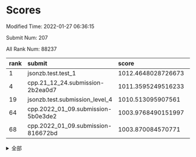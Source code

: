 # Scores

Modified Time: 2022-01-27 06:36:15

Submit Num: 207

All Rank Num: 88237

| rank |               submit               |       score        |       sigma        | pk_num |
| :--- | :--------------------------------- | :----------------- | :----------------- | :----- |
| 1    | jsonzb.test.test_1                 | 1012.4648028726673 | 0.7902296963855882 | 1703   |
| 4    | cpp.21_12_24.submission-2b2ea0d7   | 1011.3595249516233 | 0.8087789324639223 | 1699   |
| 19   | jsonzb.test.submission_level_4     | 1010.513095907561  | 0.7579936117419559 | 1708   |
| 64   | cpp.2022_01_09.submission-5b0e3de2 | 1003.9768490151997 | 0.708965553502168  | 1708   |
| 68   | cpp.2022_01_09.submission-816672bd | 1003.870084570771  | 0.7186998106192666 | 1710   |


<details>
<summary>全部</summary>

| rank |                 submit                 |       score        |       sigma        | pk_num |
| :--- | :------------------------------------- | :----------------- | :----------------- | :----- |
| 1    | jsonzb.test.test_1                     | 1012.4648028726673 | 0.7902296963855882 | 1703   |
| 2    | gobigger.level_3.submission_level_3_43 | 1011.5306227595502 | 0.7927830870238209 | 1705   |
| 3    | gobigger.level_3.submission_level_3_49 | 1011.5229114789322 | 0.7880573240852374 | 1709   |
| 4    | cpp.21_12_24.submission-2b2ea0d7       | 1011.3595249516233 | 0.8087789324639223 | 1699   |
| 5    | gobigger.level_3.submission_level_3_42 | 1011.3439737607229 | 0.7830634471377295 | 1702   |
| 6    | gobigger.level_3.submission_level_3_26 | 1011.2600643439347 | 0.7762460594585395 | 1705   |
| 7    | gobigger.level_3.submission_level_3_6  | 1011.1166893204896 | 0.7681093030306737 | 1707   |
| 8    | gobigger.level_3.submission_level_3_2  | 1011.0450163422029 | 0.7608324483110925 | 1704   |
| 9    | gobigger.level_3.submission_level_3_29 | 1010.8776052462849 | 0.7488885497177412 | 1705   |
| 10   | gobigger.level_3.submission_level_3_44 | 1010.8631920515546 | 0.7795689703972125 | 1709   |
| 11   | gobigger.level_3.submission_level_3_27 | 1010.8023300272772 | 0.750402691148009  | 1702   |
| 12   | gobigger.level_3.submission_level_3_40 | 1010.7829683559831 | 0.769943952014645  | 1707   |
| 13   | gobigger.level_3.submission_level_3_13 | 1010.7517245818067 | 0.8101073584561633 | 1703   |
| 14   | gobigger.level_3.submission_level_3_31 | 1010.744566032043  | 0.7500135743333052 | 1704   |
| 15   | gobigger.level_3.submission_level_3_24 | 1010.6725968348513 | 0.7758807038013004 | 1704   |
| 16   | gobigger.level_3.submission_level_3_30 | 1010.6509956054953 | 0.7577861584541778 | 1704   |
| 17   | gobigger.level_3.submission_level_3_9  | 1010.6286473077676 | 0.7639580693213234 | 1701   |
| 18   | gobigger.level_3.submission_level_3_16 | 1010.5790585086565 | 0.7622375343151174 | 1707   |
| 19   | jsonzb.test.submission_level_4         | 1010.513095907561  | 0.7579936117419559 | 1708   |
| 20   | gobigger.level_3.submission_level_3_0  | 1010.4532609514299 | 0.7817371210375885 | 1703   |
| 21   | gobigger.level_3.submission_level_3_48 | 1010.4197889453791 | 0.7800727669758367 | 1705   |
| 22   | gobigger.level_3.submission_level_3_39 | 1010.3762971025955 | 0.7703326768910018 | 1708   |
| 23   | gobigger.level_3.submission_level_3_32 | 1010.3615931327    | 0.7666860666713432 | 1706   |
| 24   | gobigger.level_3.submission_level_3_41 | 1010.2894649648667 | 0.7705305584314851 | 1703   |
| 25   | gobigger.level_3.submission_level_3_46 | 1010.2819529918224 | 0.7508847059748416 | 1703   |
| 26   | gobigger.level_3.submission_level_3_33 | 1010.251302154213  | 0.7484964739835027 | 1709   |
| 27   | gobigger.level_3.submission_level_3_10 | 1010.2364573069345 | 0.7331968376456693 | 1699   |
| 28   | gobigger.level_3.submission_level_3_5  | 1010.2306780209456 | 0.732778790437011  | 1703   |
| 29   | gobigger.level_3.submission_level_3_21 | 1010.2206709037284 | 0.7428962028291896 | 1705   |
| 30   | gobigger.level_3.submission_level_3_1  | 1010.186368018952  | 0.7479774271792592 | 1704   |
| 31   | gobigger.level_3.submission_level_3_12 | 1010.0929363165052 | 0.7585983981197819 | 1710   |
| 32   | gobigger.level_3.submission_level_3_25 | 1010.0636289625791 | 0.7701105158793227 | 1703   |
| 33   | gobigger.level_3.submission_level_3_38 | 1009.8829312920852 | 0.7622941579910011 | 1703   |
| 34   | gobigger.level_3.submission_level_3_15 | 1009.7808161912892 | 0.7386366208354016 | 1706   |
| 35   | gobigger.level_3.submission_level_3_36 | 1009.7386059933964 | 0.740317594793969  | 1707   |
| 36   | gobigger.level_3.submission_level_3_7  | 1009.6912379417574 | 0.748989307464177  | 1706   |
| 37   | gobigger.level_3.submission_level_3_11 | 1009.6412966404133 | 0.7658173594378465 | 1703   |
| 38   | gobigger.level_3.submission_level_3_22 | 1009.6103068390518 | 0.7581160435999804 | 1704   |
| 39   | gobigger.level_3.submission_level_3_28 | 1009.5588287819285 | 0.7497328295856557 | 1704   |
| 40   | gobigger.level_3.submission_level_3_3  | 1009.5554152717075 | 0.7404301067588394 | 1701   |
| 41   | gobigger.level_3.submission_level_3_20 | 1009.550905319722  | 0.7677503518541243 | 1705   |
| 42   | gobigger.level_3.submission_level_3_23 | 1009.5209087904788 | 0.7611117641461728 | 1707   |
| 43   | gobigger.level_3.submission_level_3_47 | 1009.5108062260869 | 0.753573149909695  | 1703   |
| 44   | gobigger.level_3.submission_level_3_34 | 1009.4072641500605 | 0.748444368415057  | 1709   |
| 45   | gobigger.level_3.submission_level_3_18 | 1009.291616788095  | 0.7275033095726079 | 1709   |
| 46   | gobigger.level_3.submission_level_3_14 | 1009.172721711626  | 0.7342161786918021 | 1706   |
| 47   | gobigger.level_3.submission_level_3_8  | 1009.1115215035686 | 0.7387363836659151 | 1698   |
| 48   | gobigger.level_3.submission_level_3_17 | 1009.1087272228278 | 0.7429690306075084 | 1704   |
| 49   | gobigger.level_3.submission_level_3_35 | 1009.0727210162626 | 0.7443111397270895 | 1702   |
| 50   | gobigger.level_3.submission_level_3_4  | 1008.668948424539  | 0.7602561089505623 | 1708   |
| 51   | gobigger.level_3.submission_level_3_45 | 1008.2125380824044 | 0.7475869980702694 | 1704   |
| 52   | gobigger.level_3.submission_level_3_19 | 1008.1710647496611 | 0.7380201552570116 | 1703   |
| 53   | gobigger.level_3.submission_level_3_37 | 1007.974416859053  | 0.7309304729948116 | 1700   |
| 54   | gobigger.level_1.submission_level_1_16 | 1004.7826100350386 | 0.7277239844016019 | 1703   |
| 55   | gobigger.level_1.submission_level_1_23 | 1004.6128276824649 | 0.7146955362595362 | 1700   |
| 56   | gobigger.level_1.submission_level_1_40 | 1004.5940712234872 | 0.7296355684839271 | 1710   |
| 57   | gobigger.level_1.submission_level_1_27 | 1004.3384017041338 | 0.7221732289393625 | 1705   |
| 58   | gobigger.level_1.submission_level_1_6  | 1004.2600770247188 | 0.7104117828347415 | 1701   |
| 59   | gobigger.level_1.submission_level_1_7  | 1004.2197352670322 | 0.7170946356840981 | 1707   |
| 60   | gobigger.level_1.submission_level_1_47 | 1004.1458158572713 | 0.7226173454597596 | 1704   |
| 61   | gobigger.level_1.submission_level_1_30 | 1004.041307494389  | 0.7302052414857263 | 1707   |
| 62   | gobigger.level_1.submission_level_1_49 | 1003.9831988577502 | 0.7109955071821034 | 1708   |
| 63   | gobigger.level_1.submission_level_1_45 | 1003.9782885702978 | 0.7259917115964095 | 1710   |
| 64   | cpp.2022_01_09.submission-5b0e3de2     | 1003.9768490151997 | 0.708965553502168  | 1708   |
| 65   | gobigger.level_1.submission_level_1_26 | 1003.9591254869819 | 0.7252536628301581 | 1703   |
| 66   | gobigger.level_1.submission_level_1_39 | 1003.9326641427135 | 0.7158636328917501 | 1713   |
| 67   | gobigger.level_1.submission_level_1_36 | 1003.9189142692944 | 0.7176416939795295 | 1705   |
| 68   | cpp.2022_01_09.submission-816672bd     | 1003.870084570771  | 0.7186998106192666 | 1710   |
| 69   | gobigger.level_1.submission_level_1_37 | 1003.8587413426159 | 0.7167930768394877 | 1706   |
| 70   | gobigger.level_1.submission_level_1_3  | 1003.8238161591697 | 0.7161247532730924 | 1709   |
| 71   | gobigger.level_1.submission_level_1_5  | 1003.8067388578336 | 0.7146620628520914 | 1704   |
| 72   | gobigger.level_1.submission_level_1_44 | 1003.7919457556055 | 0.7222860326585443 | 1710   |
| 73   | gobigger.level_1.submission_level_1_20 | 1003.7907868294659 | 0.7215540263073984 | 1701   |
| 74   | gobigger.level_1.submission_level_1_14 | 1003.6691131348496 | 0.7103767712467799 | 1705   |
| 75   | gobigger.level_1.submission_level_1_38 | 1003.6568386357318 | 0.7172188804972299 | 1698   |
| 76   | gobigger.level_1.submission_level_1_22 | 1003.5580499539233 | 0.7224015217059664 | 1705   |
| 77   | gobigger.level_1.submission_level_1_33 | 1003.5388066414348 | 0.7307857533696498 | 1706   |
| 78   | gobigger.level_1.submission_level_1_28 | 1003.4530617478807 | 0.7203934747379785 | 1708   |
| 79   | gobigger.level_1.submission_level_1_10 | 1003.3978268668536 | 0.726390931983957  | 1707   |
| 80   | gobigger.level_1.submission_level_1_42 | 1003.3853049632664 | 0.712031980268831  | 1702   |
| 81   | gobigger.level_1.submission_level_1_24 | 1003.3484625063448 | 0.7202408919830636 | 1703   |
| 82   | gobigger.level_1.submission_level_1_21 | 1003.3126621299497 | 0.7236658183453332 | 1705   |
| 83   | gobigger.level_1.submission_level_1_25 | 1003.3091146974807 | 0.7161178877249749 | 1703   |
| 84   | gobigger.level_1.submission_level_1_32 | 1003.2894385686116 | 0.7069641388291698 | 1703   |
| 85   | gobigger.level_1.submission_level_1_1  | 1003.264156566457  | 0.716447879287418  | 1707   |
| 86   | gobigger.level_1.submission_level_1_0  | 1003.0607658756613 | 0.7080344993828556 | 1705   |
| 87   | gobigger.level_1.submission_level_1_17 | 1003.029029620394  | 0.7191419644908793 | 1704   |
| 88   | gobigger.level_1.submission_level_1_12 | 1002.9847244929305 | 0.709545133310427  | 1711   |
| 89   | gobigger.level_1.submission_level_1_46 | 1002.8104937897813 | 0.7178831092883503 | 1712   |
| 90   | gobigger.level_1.submission_level_1_35 | 1002.693120907453  | 0.725159969274745  | 1703   |
| 91   | gobigger.level_1.submission_level_1_13 | 1002.6640240946041 | 0.7166419712823356 | 1701   |
| 92   | gobigger.level_1.submission_level_1_9  | 1002.6577595379132 | 0.7139900705467984 | 1706   |
| 93   | gobigger.level_1.submission_level_1_34 | 1002.6538354176857 | 0.7096897458428111 | 1704   |
| 94   | gobigger.level_1.submission_level_1_11 | 1002.6341042991107 | 0.7141629359751644 | 1713   |
| 95   | gobigger.level_1.submission_level_1_18 | 1002.5095479004709 | 0.7230068066489256 | 1702   |
| 96   | gobigger.level_1.submission_level_1_4  | 1002.4339059474322 | 0.7081975914647074 | 1709   |
| 97   | gobigger.level_1.submission_level_1_43 | 1002.4119651546966 | 0.7053568949803611 | 1703   |
| 98   | gobigger.level_1.submission_level_1_19 | 1002.3820535613703 | 0.7182525840717394 | 1706   |
| 99   | gobigger.level_1.submission_level_1_2  | 1002.250871395728  | 0.721468385702568  | 1706   |
| 100  | gobigger.level_1.submission_level_1_15 | 1002.2305480658279 | 0.7145628572588733 | 1703   |
| 101  | gobigger.level_1.submission_level_1_8  | 1002.2244259337027 | 0.7181789089171641 | 1701   |
| 102  | gobigger.level_1.submission_level_1_29 | 1002.1499446080887 | 0.7146202332622299 | 1705   |
| 103  | gobigger.level_1.submission_level_1_48 | 1001.9201889587234 | 0.7128976904641    | 1702   |
| 104  | gobigger.level_1.submission_level_1_41 | 1001.7656279544385 | 0.7036369899460015 | 1702   |
| 105  | gobigger.level_1.submission_level_1_31 | 1001.1302993563618 | 0.7032430845688648 | 1705   |
| 106  | gobigger.random.submission_random_37   | 997.6115165538457  | 0.7115145461471655 | 1705   |
| 107  | gobigger.random.submission_random_30   | 997.23853105187    | 0.7101005888854239 | 1706   |
| 108  | gobigger.random.submission_random_19   | 997.0207408746674  | 0.7156608700252275 | 1703   |
| 109  | gobigger.random.submission_random_11   | 996.9401807406988  | 0.7234955381596895 | 1703   |
| 110  | gobigger.random.submission_random_23   | 996.8938252560364  | 0.6944040176407156 | 1705   |
| 111  | gobigger.random.submission_random_39   | 996.8414077548647  | 0.7145222699574392 | 1701   |
| 112  | gobigger.random.submission_random_46   | 996.8041610844137  | 0.7029278392043767 | 1708   |
| 113  | gobigger.random.submission_random_14   | 996.7661620937105  | 0.7238109582916314 | 1704   |
| 114  | gobigger.random.submission_random_28   | 996.7440327388638  | 0.7139829234729724 | 1701   |
| 115  | gobigger.random.submission_random_33   | 996.7288837439571  | 0.7058132935888388 | 1707   |
| 116  | gobigger.random.submission_random_29   | 996.7143558398528  | 0.7242125195669691 | 1700   |
| 117  | gobigger.random.submission_random_38   | 996.7062959596328  | 0.703530793308136  | 1704   |
| 118  | gobigger.random.submission_random_2    | 996.5437861996413  | 0.7139484968667693 | 1710   |
| 119  | gobigger.random.submission_random_12   | 996.4029711723626  | 0.7117132012023248 | 1702   |
| 120  | gobigger.random.submission_random_22   | 996.3708558402766  | 0.7027102950511607 | 1710   |
| 121  | gobigger.random.submission_random_3    | 996.3111760451037  | 0.7024418949858604 | 1706   |
| 122  | gobigger.random.submission_random_21   | 996.2336076655728  | 0.7119452967322141 | 1704   |
| 123  | gobigger.random.submission_random_9    | 996.1465677870814  | 0.7255772665686359 | 1703   |
| 124  | gobigger.random.submission_random_40   | 996.1245255653073  | 0.7118669898846365 | 1701   |
| 125  | gobigger.random.submission_random_5    | 996.0800880607111  | 0.7171453958687986 | 1707   |
| 126  | gobigger.random.submission_random_41   | 996.0467156629643  | 0.7162049363909692 | 1704   |
| 127  | gobigger.random.submission_random_18   | 996.0288139425861  | 0.71543092509693   | 1706   |
| 128  | gobigger.random.submission_random_45   | 996.0232561677412  | 0.7049227341688913 | 1710   |
| 129  | gobigger.random.submission_random_32   | 995.9716995886283  | 0.7080556744970343 | 1707   |
| 130  | gobigger.random.submission_random_6    | 995.9630671441728  | 0.7156787953924654 | 1706   |
| 131  | gobigger.random.submission_random_34   | 995.9264705128444  | 0.703799021116207  | 1703   |
| 132  | gobigger.random.submission_random_43   | 995.8598407263269  | 0.7217748056928356 | 1707   |
| 133  | gobigger.random.submission_random_10   | 995.8281678753353  | 0.7070032607263254 | 1708   |
| 134  | gobigger.random.submission_random_24   | 995.8223436473362  | 0.7001054103286718 | 1709   |
| 135  | gobigger.random.submission_random_48   | 995.8172046697124  | 0.6983109886197101 | 1704   |
| 136  | gobigger.random.submission_random_36   | 995.8120878827459  | 0.7205811982164707 | 1702   |
| 137  | gobigger.random.submission_random_4    | 995.7766780472846  | 0.709674235304452  | 1708   |
| 138  | gobigger.random.submission_random_42   | 995.7700486868655  | 0.7024955838481555 | 1707   |
| 139  | gobigger.random.submission_random_49   | 995.7679586566469  | 0.7064249395463401 | 1704   |
| 140  | gobigger.random.submission_random_13   | 995.6055483158478  | 0.7049048215153082 | 1708   |
| 141  | gobigger.random.submission_random_7    | 995.5369915096576  | 0.7151175747888667 | 1700   |
| 142  | gobigger.random.submission_random_35   | 995.536838044812   | 0.699083038743162  | 1707   |
| 143  | gobigger.random.submission_random_8    | 995.4589841537405  | 0.7054874382286547 | 1706   |
| 144  | gobigger.random.submission_random_44   | 995.3954074414823  | 0.7122247950412501 | 1706   |
| 145  | gobigger.random.submission_random_20   | 995.2300029171712  | 0.7138819019322866 | 1704   |
| 146  | gobigger.random.submission_random_17   | 995.1470243780925  | 0.707366339851714  | 1701   |
| 147  | gobigger.random.submission_random_1    | 995.0183787979328  | 0.7133996967324737 | 1709   |
| 148  | gobigger.random.submission_random_26   | 994.9952506789559  | 0.7173323491763532 | 1705   |
| 149  | gobigger.random.submission_random_31   | 994.9602930206761  | 0.7061538189259104 | 1705   |
| 150  | gobigger.random.submission_random_16   | 994.9308179380944  | 0.7125226493711627 | 1707   |
| 151  | gobigger.random.submission_random_15   | 994.8458199099347  | 0.7332100422239877 | 1701   |
| 152  | gobigger.random.submission_random_0    | 994.8120443184673  | 0.7008063118875687 | 1706   |
| 153  | gobigger.random.submission_random_25   | 994.8005880182977  | 0.7192326741505991 | 1707   |
| 154  | gobigger.random.submission_random_47   | 994.7779027793242  | 0.7382869312365664 | 1707   |
| 155  | gobigger.random.submission_random_27   | 994.6359631304949  | 0.7139415694837662 | 1707   |
| 156  | gobigger.level_2.submission_level_2_46 | 994.3239086976264  | 0.7209679818554288 | 1704   |
| 157  | gobigger.level_2.submission_level_2_1  | 994.1984889685942  | 0.7345221725338454 | 1707   |
| 158  | gobigger.level_2.submission_level_2_17 | 994.0875785266545  | 0.7218321580808934 | 1706   |
| 159  | gobigger.level_2.submission_level_2_34 | 993.5683527467081  | 0.7585841143460622 | 1704   |
| 160  | gobigger.level_2.submission_level_2_39 | 993.525801667148   | 0.7739980664384298 | 1709   |
| 161  | gobigger.level_2.submission_level_2_13 | 993.498814826895   | 0.7457755393868912 | 1708   |
| 162  | gobigger.level_2.submission_level_2_25 | 993.2112682775298  | 0.7306922699449034 | 1704   |
| 163  | gobigger.level_2.submission_level_2_49 | 993.1298343800966  | 0.7315338878989129 | 1708   |
| 164  | gobigger.level_2.submission_level_2_31 | 992.8447928747225  | 0.7510626617678537 | 1707   |
| 165  | gobigger.level_2.submission_level_2_24 | 992.639157821543   | 0.7407771665051799 | 1704   |
| 166  | gobigger.level_2.submission_level_2_6  | 992.5984320676362  | 0.7432775081984733 | 1707   |
| 167  | gobigger.level_2.submission_level_2_23 | 992.5832208184056  | 0.744123827684822  | 1701   |
| 168  | gobigger.level_2.submission_level_2_10 | 992.5536133358189  | 0.7453086481076278 | 1707   |
| 169  | gobigger.level_2.submission_level_2_32 | 992.5462615785581  | 0.7327735703712467 | 1704   |
| 170  | gobigger.level_2.submission_level_2_18 | 992.5344293875579  | 0.7416149626796846 | 1702   |
| 171  | gobigger.level_2.submission_level_2_41 | 992.4211429991929  | 0.735545147085681  | 1704   |
| 172  | gobigger.level_2.submission_level_2_29 | 992.3718458916401  | 0.7435833100312953 | 1710   |
| 173  | gobigger.level_2.submission_level_2_35 | 992.3018174039464  | 0.7469290429260057 | 1708   |
| 174  | gobigger.level_2.submission_level_2_36 | 992.2664548955595  | 0.7537407328507155 | 1708   |
| 175  | gobigger.level_2.submission_level_2_8  | 992.1369045790592  | 0.7378915555107345 | 1710   |
| 176  | gobigger.level_2.submission_level_2_2  | 992.09270033744    | 0.7375826642476446 | 1708   |
| 177  | gobigger.level_2.submission_level_2_20 | 992.0408801524244  | 0.7629692092388822 | 1702   |
| 178  | gobigger.level_2.submission_level_2_38 | 992.0109449039156  | 0.7548391396450825 | 1703   |
| 179  | gobigger.level_2.submission_level_2_3  | 991.9511310567792  | 0.7293719333245436 | 1709   |
| 180  | gobigger.level_2.submission_level_2_26 | 991.7873708127752  | 0.7460522727758504 | 1702   |
| 181  | gobigger.level_2.submission_level_2_16 | 991.7371759321894  | 0.7496537717034653 | 1700   |
| 182  | gobigger.level_2.submission_level_2_48 | 991.7101704907092  | 0.7382082974850895 | 1705   |
| 183  | gobigger.level_2.submission_level_2_5  | 991.6115820737349  | 0.7418560682732899 | 1701   |
| 184  | gobigger.level_2.submission_level_2_15 | 991.6011446620911  | 0.7516540770288088 | 1701   |
| 185  | gobigger.level_2.submission_level_2_14 | 991.5756324626306  | 0.7479612432625244 | 1708   |
| 186  | gobigger.level_2.submission_level_2_11 | 991.4709159757525  | 0.7329347808596997 | 1706   |
| 187  | gobigger.level_2.submission_level_2_4  | 991.4015910043972  | 0.7539812321890308 | 1706   |
| 188  | gobigger.level_2.submission_level_2_7  | 991.400161499047   | 0.7482869438262703 | 1710   |
| 189  | gobigger.level_2.submission_level_2_40 | 991.3817415770949  | 0.7603550389682969 | 1708   |
| 190  | gobigger.level_2.submission_level_2_21 | 991.20755723844    | 0.7566708753645245 | 1703   |
| 191  | gobigger.level_2.submission_level_2_9  | 990.9806842142126  | 0.7534686675578833 | 1706   |
| 192  | gobigger.level_2.submission_level_2_27 | 990.8839498827903  | 0.7428160599061487 | 1705   |
| 193  | gobigger.level_2.submission_level_2_19 | 990.8816045730541  | 0.7497893368890632 | 1706   |
| 194  | gobigger.level_2.submission_level_2_30 | 990.8605545808005  | 0.7541735249473391 | 1702   |
| 195  | gobigger.level_2.submission_level_2_37 | 990.8392896861383  | 0.7602399950237504 | 1703   |
| 196  | gobigger.level_2.submission_level_2_33 | 990.7475444909861  | 0.765136550920436  | 1701   |
| 197  | gobigger.level_2.submission_level_2_44 | 990.6397210390766  | 0.7591500412077681 | 1703   |
| 198  | gobigger.level_2.submission_level_2_0  | 990.6204676751566  | 0.7756109657528923 | 1704   |
| 199  | gobigger.level_2.submission_level_2_47 | 990.596155957219   | 0.757445194617832  | 1708   |
| 200  | gobigger.level_2.submission_level_2_22 | 990.5515664060465  | 0.7567599469176857 | 1704   |
| 201  | gobigger.level_2.submission_level_2_43 | 990.5484288476264  | 0.7398139119979749 | 1709   |
| 202  | gobigger.level_2.submission_level_2_12 | 990.5276253549132  | 0.7501022521757731 | 1701   |
| 203  | gobigger.level_2.submission_level_2_28 | 990.4279730310324  | 0.7779211164023683 | 1707   |
| 204  | gobigger.level_2.submission_level_2_42 | 990.4190236983852  | 0.7635519116264096 | 1706   |
| 205  | gobigger.level_2.submission_level_2_45 | 990.2144377868265  | 0.7782938148070763 | 1708   |
| 206  | gobigger.none.submission_none_1        | 978.9772797225216  | 1.2513195776723531 | 1700   |
| 207  | gobigger.none.submission_none_0        | 976.2508770907025  | 1.3318350285652478 | 1703   |

</details>